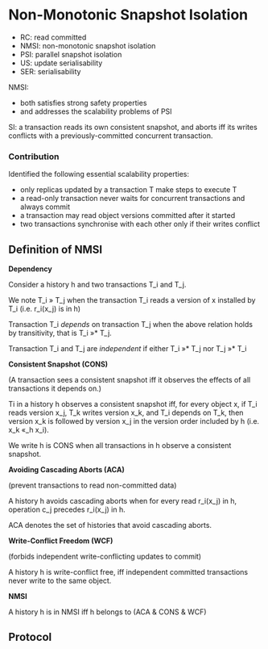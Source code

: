 
# Non-Monotonic Snapshot Isolation

* RC: read committed
* NMSI: non-monotonic snapshot isolation
* PSI: parallel snapshot isolation
* US: update serialisability
* SER: serialisability

NMSI: 

* both satisfies strong safety properties
* and addresses the scalability problems of PSI

SI: a transaction reads its own consistent snapshot, and aborts iff its writes conflicts with a previously-committed concurrent transaction.

### Contribution

Identified the following essential scalability properties:

* only replicas updated by a transaction T make steps to execute T
* a read-only transaction never waits for concurrent transactions and always commit
* a transaction may read object versions committed after it started
* two transactions synchronise with each other only if their writes conflict


## Definition of NMSI

**Dependency**

Consider a history h and two transactions T_i and T_j.

We note T_i » T_j when the transaction T_i reads a version of x installed by T_i (i.e. r_i(x_j) is in h)

Transaction T_i *depends* on transaction T_j when the above relation holds by transitivity, that is T_i »* T_j.

Transaction T_i and T_j are *independent* if either T_i »* T_j nor T_j »* T_i


**Consistent Snapshot (CONS)**

(A transaction sees a consistent snapshot iff it observes the effects of all transactions it depends on.)

Ti in a history h observes a consistent snapshot iff, for every object x, if T_i reads version x_j, T_k writes version x_k, and T_i depends on T_k, then version x_k is followed by version x_j in the version order included by h (i.e. x_k «_h x_i).

We write h is CONS when all transactions in h observe a consistent snapshot.

**Avoiding Cascading Aborts (ACA)**

(prevent transactions to read non-committed data)

A history h avoids cascading aborts when for every read r_i(x_j) in h, operation c_j precedes r_i(x_j) in h.

ACA denotes the set of histories that avoid cascading aborts.

**Write-Conflict Freedom (WCF)**

(forbids independent write-conflicting updates to commit)

A history h is write-conflict free, iff independent committed transactions never write to the same object.

**NMSI**

A history h is in NMSI iff h belongs to (ACA & CONS & WCF)



## Protocol
